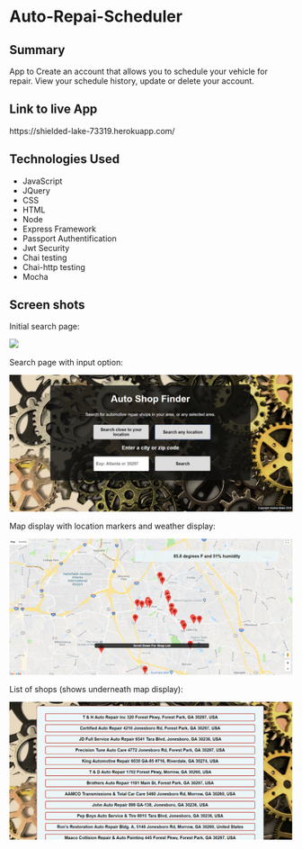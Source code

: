 <h1>Auto-Repai-Scheduler</h1>

<h2>Summary</h2>
App to Create an account that allows you to schedule your vehicle for repair. View your schedule history, update or delete your account.

<h2>Link to live App</h2>
https://shielded-lake-73319.herokuapp.com/

<h2>Technologies Used</h2>
<ul>
  <li>JavaScript</li>
  <li>JQuery</li>
  <li>CSS</li>
  <li>HTML</li>
  <li>Node</li>
  <li>Express Framework</li>
  <li>Passport Authentification</li>
  <li>Jwt Security</li>
  <li>Chai testing</li>
  <li>Chai-http testing</li>
  <li>Mocha</li>
</ul>

<h2>Screen shots</h2>
<p>Initial search page:</p>
<img src="https://github.com/DrewBlake/node-repair-scheduler-app/screen_shots/home_screen" />

<p>Search page with input option:</p>
<img src="https://github.com/DrewBlake/auto-shop-finder/blob/master/screen_shots/Search_with_input.PNG?raw=true" />

<p>Map display with location markers and weather display:</p>
<img src="https://github.com/DrewBlake/auto-shop-finder/blob/master/screen_shots/Map_with_markers.PNG?raw=true" />

<p>List of shops (shows underneath map display):</p>
<img src="https://github.com/DrewBlake/auto-shop-finder/blob/master/screen_shots/shop_list_updated.PNG?raw=true" />
